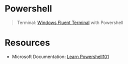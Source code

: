 # Powershell
> Terminal: [Windows Fluent Terminal](https://www.microsoft.com/en-us/p/fluent-terminal/9p2krlmfxf9t#activetab=pivot:overviewtab) with Powershell


# Resources
- Microsoft Documentation: [Learn Powershell101](https://docs.microsoft.com/en-us/powershell/scripting/learn/ps101/00-introduction?view=powershell-7.1)
